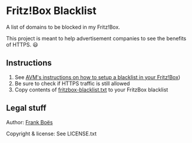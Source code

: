 Fritz!Box Blacklist
===================

A list of domains to be blocked in my Fritz!Box.

This project is meant to help advertisement companies to see the benefits of HTTPS. :smiley:

Instructions
------------

1. See [AVM's instructions on how to setup a blacklist in your Fritz!Box](http://avm.de/nc/service/fritzbox/fritzbox-7390/wissensdatenbank/publication/show/8_Internetnutzung-mit-Kindersicherung-einschraenken/))
2. Be sure to check if HTTPS traffic is still allowed
3. Copy contents of [fritzbox-blacklist.txt](https://raw.githubusercontent.com/fboes/fritzbox-blacklist/master/fritzbox-blacklist.txt) to your FritzBox blacklist

Legal stuff
-----------

Author: [Frank Boës](http://3960.org)

Copyright & license: See LICENSE.txt
